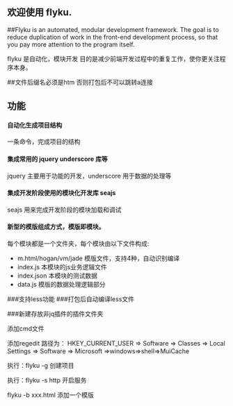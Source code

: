 ## 欢迎使用 flyku.

##Flyku is an automated, modular development framework. The goal is to reduce duplication of work in the front-end development process, so that you pay more attention to the program itself.

flyku 是自动化，模块开发
目的是减少前端开发过程中的重复工作，使你更关注程序本身。

##文件后缀名必须是htm  否则打包后不可以跳转a连接

## 功能
#### 自动化生成项目结构
一条命令，完成项目的结构

#### 集成常用的 jquery underscore 库等
jquery 主要用于功能的开发，underscore 用于数据的处理等

#### 集成开发阶段使用的模块化开发库 seajs
seajs 用来完成开发阶段的模块加载和调试

#### 新型的模版组成方式，模版即模块。
每个模块都是一个文件夹，每个模块由以下文件构成:
* m.html/hogan/vm/jade 模版文件，支持4种，自动识别编译
* index.js 本模块的js业务逻辑文件
* index.json 本模块的测试数据
* data.js 模版的数据处理逻辑部分

###支持less功能
###打包后自动编译less文件

###新建存放非jq插件的插件文件夹


添加cmd文件

添加regedit  路径为：
HKEY_CURRENT_USER => Software => Classes => Local Settings => Software => Microsoft =>windows=>shell=>MuiCache


执行：flyku -g  创建项目

执行：flyku -s http  开启服务

flyku -b xxx.html 添加一个模版

